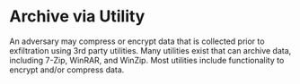 # Archive via Utility

An adversary may compress or encrypt data that is collected prior to exfiltration using 3rd party utilities. Many utilities exist that can archive data, including 7-Zip, WinRAR, and WinZip. Most utilities include functionality to encrypt and/or compress data.
